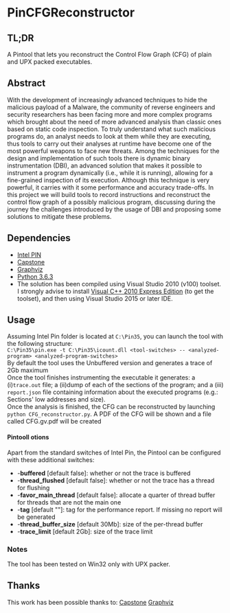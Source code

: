 # PinCFGReconstructor

## TL;DR
A Pintool that lets you reconstruct the Control Flow Graph (CFG) of plain and UPX packed executables.

## Abstract
With the development of increasingly advanced techniques to hide the malicious 
payload of a Malware, the community of reverse engineers and security researchers
has been facing more and more complex programs which brought about the need of
more advanced analysis than classic ones based on static code inspection. To truly
understand what such malicious programs do, an analyst needs to look at them
while they are executing, thus tools to carry out their analyses at runtime have
become one of the most powerful weapons to face new threats.
Among the techniques for the design and implementation of such tools there is
dynamic binary instrumentation (DBI), an advanced solution that makes it possible
to instrument a program dynamically (i.e., while it is running), allowing for a
fine-grained inspection of its execution. Although this technique is very powerful,
it carries with it some performance and accuracy trade-offs. In this project we will
build tools to record instructions and reconstruct the control flow graph of a possibly
malicious program, discussing during the journey the challenges introduced by the
usage of DBI and proposing some solutions to mitigate these problems.

## Dependencies
- [Intel PIN](https://software.intel.com/sites/landingpage/pintool/downloads/pin-3.5-97503-gac534ca30-msvc-windows.zip)
- [Capstone](https://www.capstone-engine.org/download.html)
- [Graphviz](https://www.graphviz.org/download)
- [Python 3.6.3](https://www.python.org/downloads/release/python-363)
- The solution has been compiled using Visual Studio 2010 (v100) toolset. I strongly advise to install [Visual C++ 2010 Express Edition](https://my.visualstudio.com/Downloads?q=visual%20studio%202010&wt.mc_id=o~msft~vscom~older-downloads) (to get the toolset), and then using Visual Studio 2015 or later IDE.

## Usage
Assuming Intel Pin folder is located at `C:\Pin35`, you can launch the tool with the following structure:  
`C:\Pin35\pin.exe -t C:\Pin35\icount.dll <tool-switches> -- <analyzed-program> <analyzed-program-switches>`  
By default the tool uses the Unbuffered version and generates a trace of 2Gb maximum  
Once the tool finishes instrumenting the executable it generates: a (i)`trace.out` file; a (ii)dump of each of the sections of the program; and a (iii) `report.json` file containing information about the executed programs (e.g.: Sections' low addresses and size).  
Once the analysis is finished, the CFG can be reconstructed by launching `python CFG_reconstructor.py`. A PDF of the CFG will be shown and a file called CFG.gv.pdf will be created

#### Pintooll otions
Apart from the standard switches of Intel Pin, the Pintool can be configured with these additional switches:
- -**buffered**  [default false]:
        whether or not the trace is buffered
- -**thread_flushed**  [default false]:
        whether or not the trace has a thread for flushing
- -**favor_main_thread**  [default false]:
        allocate a quarter of thread buffer for threads that are not the main one
- -**tag**  [default ""]:
        tag for the performance report. If missing no report will be generated
- -**thread_buffer_size**  [default 30Mb]:
        size of the per-thread buffer
- -**trace_limit**  [default 2Gb]:
        size of the trace limit
        
### Notes
The tool has been tested on Win32 only with UPX packer.

## Thanks
This work has been possible thanks to:
[Capstone](https://github.com/aquynh/capstone)
[Graphviz](https://gitlab.com/graphviz/graphviz)
